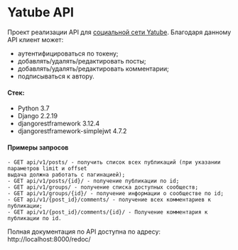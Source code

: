 # Yatube API

Проект реализации API для [социальной сети Yatube](https://github.com/Techinek/simple_social_network_yatube). 
Благодаря данному API клиент может:
- аутентифицироваться по токену;
- добавлять/удалять/редактировать посты;
- добавлять/удалять/редактировать комментарии;
- подписываться к автору.

#### Стек:
- Python 3.7
- Django 2.2.19
- djangorestframework 3.12.4
- djangorestframework-simplejwt 4.7.2

#### Примеры запросов
```
- GET api/v1/posts/ - получить список всех публикаций (при указании параметров limit и offset 
выдача должна работать с пагинацией);
- GET api/v1/posts/{id}/ - получение публикации по id;
- GET api/v1/groups/ - получение списка доступных сообществ;
- GET api/v1/groups/{id}/ - получение информации о сообществе по id;
- GET api/v1/{post_id}/comments/ - получение всех комментариев к публикации;
- GET api/v1/{post_id}/comments/{id}/ - Получение комментария к публикации по id.
```
Полная документация по API доступна по адресу: http://localhost:8000/redoc/
